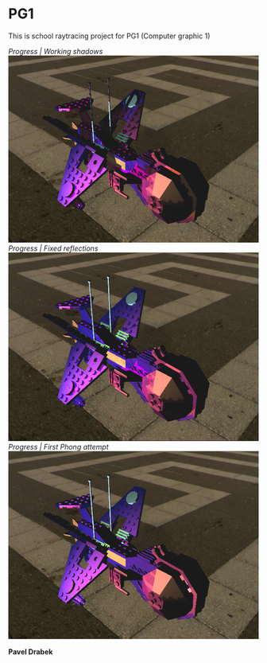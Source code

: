# PG1

This is school raytracing project for PG1 (Computer graphic 1)  

*Progress | Working shadows*  
![Pavel Drabek | Actual progress](https://raw.githubusercontent.com/PavelDrabek/VSB_PG1/master/data/progress_03.PNG)  
*Progress | Fixed reflections*  
![Pavel Drabek | Actual progress](https://raw.githubusercontent.com/PavelDrabek/VSB_PG1/master/data/progress_02.PNG)  
*Progress | First Phong attempt*  
![Pavel Drabek | Actual progress](https://raw.githubusercontent.com/PavelDrabek/VSB_PG1/master/data/progress_01.PNG)  

**Pavel Drabek**

